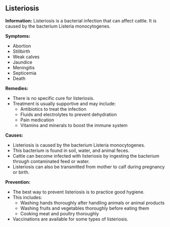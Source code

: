 ## Listeriosis

**Information:** Listeriosis is a bacterial infection that can affect cattle. It is caused by the bacterium Listeria monocytogenes.

**Symptoms:**

* Abortion
* Stillbirth
* Weak calves
* Jaundice
* Meningitis
* Septicemia
* Death

**Remedies:**

* There is no specific cure for listeriosis.
* Treatment is usually supportive and may include:
    * Antibiotics to treat the infection
    * Fluids and electrolytes to prevent dehydration
    * Pain medication
    * Vitamins and minerals to boost the immune system

**Causes:**

* Listeriosis is caused by the bacterium Listeria monocytogenes.
* This bacterium is found in soil, water, and animal feces.
* Cattle can become infected with listeriosis by ingesting the bacterium through contaminated feed or water.
* Listeriosis can also be transmitted from mother to calf during pregnancy or birth.

**Prevention:**

* The best way to prevent listeriosis is to practice good hygiene.
* This includes:
    * Washing hands thoroughly after handling animals or animal products
    * Washing fruits and vegetables thoroughly before eating them
    * Cooking meat and poultry thoroughly
* Vaccinations are available for some types of listeriosis.


